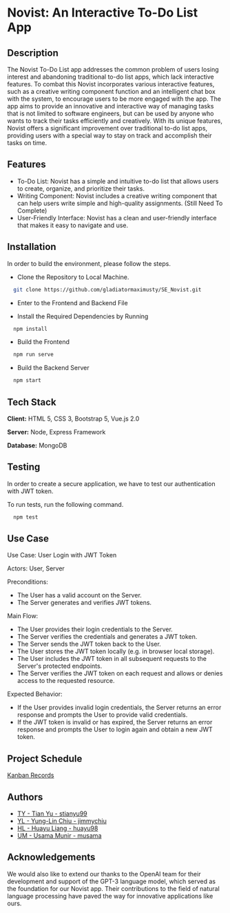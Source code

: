 # Novist: An Interactive To-Do List App


## Description

The Novist To-Do List app addresses the common problem of users losing interest and abandoning traditional to-do list apps, which lack interactive features. To combat this Novist incorporates various interactive features, such as a creative writing component function and an intelligent chat box with the system, to encourage users to be more engaged with the app. The app aims to provide an innovative and interactive way of managing tasks that is not limited to software engineers, but can be used by anyone who wants to track their tasks efficiently and creatively. With its unique features, Novist offers a significant improvement over traditional to-do list apps, providing users with a special way to stay on track and accomplish their tasks on time.


## Features

- To-Do List: Novist has a simple and intuitive to-do list that allows users to create, organize, and prioritize their tasks.
- Writing Component: Novist includes a creative writing component that can help users write simple and high-quality assignments. (Still Need To Complete)
- User-Friendly Interface: Novist has a clean and user-friendly interface that makes it easy to navigate and use.


## Installation

In order to build the environment, please follow the steps.

- Clone the Repository to Local Machine.

```bash
  git clone https://github.com/gladiatormaximusty/SE_Novist.git
```

- Enter to the Frontend and Backend File

- Install the Required Dependencies by Running
```bash
  npm install
```

- Build the Frontend
```bash
  npm run serve
```

- Build the Backend Server
```bash
  npm start
```


## Tech Stack

**Client:** HTML 5, CSS 3, Bootstrap 5, Vue.js 2.0

**Server:** Node, Express Framework

**Database:** MongoDB


## Testing

In order to create a secure application, we have to test our authentication with JWT token.

To run tests, run the following command.

```bash
  npm test
```


## Use Case

Use Case: User Login with JWT Token

Actors: User, Server

Preconditions:

- The User has a valid account on the Server.
- The Server generates and verifies JWT tokens.

Main Flow:

- The User provides their login credentials to the Server.
- The Server verifies the credentials and generates a JWT token.
- The Server sends the JWT token back to the User.
- The User stores the JWT token locally (e.g. in browser local storage).
- The User includes the JWT token in all subsequent requests to the Server's protected endpoints.
- The Server verifies the JWT token on each request and allows or denies access to the requested resource.

Expected Behavior:

- If the User provides invalid login credentials, the Server returns an error response and prompts the User to provide valid credentials.
- If the JWT token is invalid or has expired, the Server returns an error response and prompts the User to login again and obtain a new JWT token.


## Project Schedule
[Kanban Records](https://docs.google.com/spreadsheets/d/1IH-8hq_Svc34SFyP2USQ0QsJGWKLluRK/edit#gid=54235150)


## Authors

- [TY - Tian Yu - stianyu99](https://github.com/gladiatormaximusty)
- [YL - Yung-Lin Chiu - jimmychiu](https://www.github.com/jchiu0626)
- [HL - Huayu Liang - huayu98](https://www.github.com/huayu1998 )
- [UM - Usama Munir - musama](https://www.github.com/usvma1)


## Acknowledgements


We would also like to extend our thanks to the OpenAI team for their development and support of the GPT-3 language model, which served as the foundation for our Novist app. Their contributions to the field of natural language processing have paved the way for innovative applications like ours.
